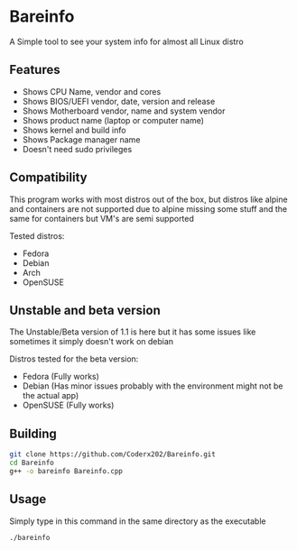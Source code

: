 # Bareinfo
A Simple tool to see your system info for almost all Linux distro

## Features
- Shows CPU Name, vendor and cores
- Shows BIOS/UEFI vendor, date, version and release
- Shows Motherboard vendor, name and system vendor
- Shows product name (laptop or computer name)
- Shows kernel and build info
- Shows Package manager name
- Doesn't need sudo privileges 

## Compatibility
This program works with most distros out of the box, but distros like alpine and containers are not supported due to alpine missing some stuff and the same for containers but VM's are semi supported

Tested distros:
- Fedora
- Debian
- Arch
- OpenSUSE


## Unstable and beta version
The Unstable/Beta version of 1.1 is here but it has some issues like sometimes it simply doesn't work on debian

Distros tested for the beta version:
- Fedora (Fully works)
- Debian (Has minor issues probably with the environment might not be the actual app)
- OpenSUSE (Fully works)



## Building
```sh
git clone https://github.com/Coderx202/Bareinfo.git
cd Bareinfo
g++ -o bareinfo Bareinfo.cpp
```
## Usage
Simply type in this command in the same directory as the executable
```sh
./bareinfo
```
